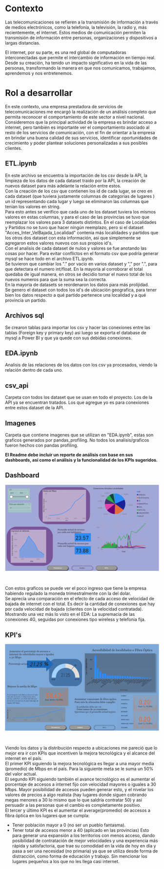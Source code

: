 # **Contexto**
Las telecomunicaciones se refieren a la transmisión de información a través de medios electrónicos, como la telefonía, la televisión, la radio y, más recientemente, el internet. Estos medios de comunicación permiten la transmisión de información entre personas, organizaciones y dispositivos a largas distancias.<br>

El internet, por su parte, es una red global de computadoras interconectadas que permite el intercambio de información en tiempo real. Desde su creación, ha tenido un impacto significativo en la vida de las personas, transformando la manera en que nos comunicamos, trabajamos, aprendemos y nos entretenemos.

# **Rol a desarrollar**

En este contexto, una empresa prestadora de servicios de telecomunicaciones me encargó la realización de un análisis completo que permita reconocer el comportamiento de este sector a nivel nacional. Consideremos que la principal actividad de la empresa es brindar acceso a internet, pero también es importante ver el comportamiento asociado al resto de los servicios de comunicación, con el fin de orientar a la empresa en brindar una buena calidad de sus servicios, identificar oportunidades de crecimiento y poder plantear soluciones personalizadas a sus posibles clientes.

## **ETL.ipynb**
En este archivo se encuentra la importación de los csv desde la API, la limpieza de los datos de cada dataset traido por la API, la creación de nuevos dataset para más adelante la relación entre estos.<br>
Con la creación de los csv que contienen los id de cada lugar, se creo en cada dataset (que tuviera justamente columnas de categorias de lugares ) un id representando cada lugar y luego se eliminaron las columnas que tenian los valores en string.<br>
Para esto antes se verifico que cada uno de los dataset tuviera los mismos valores en estas columnas, y para el caso de las provincias se tuvo que reemplazar los valores para 3 datasets distintos. En el caso de Localidades y Partidos no se tuvo que hacer ningún reemplazo, pero si el dataset "Acces_Inter_VelBajada_Localidad" contenia más localidades y partidos que los otros dos dataset con esta información, asi que simplemente se agregaron estos valores nuevos con sus propios id's.<br>
Con el analisis de cada dataset de nulos y valores se fue anotando las cosas por hacer. Para evitar conflictos en el formato csv que podría generar mysql se hace todo en el archivo ETL.ipynb.<br>
Se tuvieron que cambiar los "." por vacio en varios dataset y "," por ".", para que detectara el numero int/float. En la mayoria al corroborar el total quedaba de igual manera, en otros se decidio tomar el nuevo total de los nuevos numeros para que la suma sea la correcta.<br>
En la mayoria de datasets se reordenaron los datos para más prolijidad.<br>
Se genero el dataset con todos los id's de ubicación geografica, para tener bien los datos respecto a qué partido pertenece una localidad y a qué provincia un partido.

## **Archivos sql**
Se crearon tablas para importar los csv y hacer las conexiones entre las tablas (Foreign key y primary key) asi luego se exporta el database de mysql a Power BI y que ya quede con sus debidas conexiones.<br>

## **EDA.ipynb**
Analisis de las relaciones de los datos con los csv ya procesados, viendo la relación dentro de cada uno.<br>

## **csv_api**
Carpeta con todos los dataset que se usan en todo el proyecto. Los de la API ya se encuentran tratados. Los que agregue yo es para conexiones entre estos dataset de la API.

## **Imagenes**
Carpeta que contiene imagenes que se utilizan en "EDA.ipynb", estas son graficos generados por pandas_profiling. No todos los analisis/graficos fueron hechos con pandas profiling.

**El Readme debe incluir un reporte de análisis con base en sus dashboards, así como el análisis y la funcionalidad de los KPIs sugeridos.**
## Dashboard

<p align="center">
<img src=imagenes\dashboard.png >
</p><br>

Con estos graficos se puede ver el poco ingreso que tiene la empresa habiendo regulado la moneda trimestralmente con la del dolar.<br>
Se aprecia una comparación en el efecto de cada acceso de velocidad de bajada de internet con el total. Es decir la cantidad de conexiones que hay por cada velocidad de bajada (clientes con la velocidad contratada). Mostrando una vez más lo visto en el EDA: La supremacia de las conexiones 4G, seguidas por conexiones tipo wireless y telefonia fija.<br>


## KPI's

<p align="center">
<img src=imagenes\Kpi.png >
</p><br>

Viendo los datos y la distribución respecto a ubicaciones me pareció que lo mejor era ir con KPIs que incentiven la mejora tecnológica y el alcance del internet en el país.<br>
El primer KPI siguiendo la mejora tecnológica es llegar a una mayor media (promedio) de Mbps en el país. Para la siguiente meta se le suma un 50% del valor actual.<br>
El segundo KPI siguiendo también el avance tecnológico es el aumentar el porcentaje de accesos a internet fijo con velocidad mayores o iguales a 30 Mbps. Mayor posibilidad de accesos pueden generar esto, y el nivelar los valores de precios a algo realista (hay lugares donde siguen cobrando megas menores a 30 lo mismo que lo que saldría contratar 50) y asi persuadir a las personas que el cambio es completamente positivo.<br>
El tercer y último KPI es el aumentar el average(promedio) de accesos a fibra óptica en los lugares que se cumpla:
- Tener población mayor a 0 (no ser un pueblo fantasma).
- Tener total de accesos menor a 40 (aplicado en las provincias)
Esto para generar una expansión a los territorios con menos acceso, dando posibilidad de contratación de mejor velocidades y una experiencia más rápida y satisfactoria, que trae su comodidad en la vida de hoy en día y pasa a ser una necesidad (no primaria) ya que se utiliza desde forma de distracción, como forma de educación y trabajo. Sin mencionar los lugares pequeños a los que no les llega casi internet.